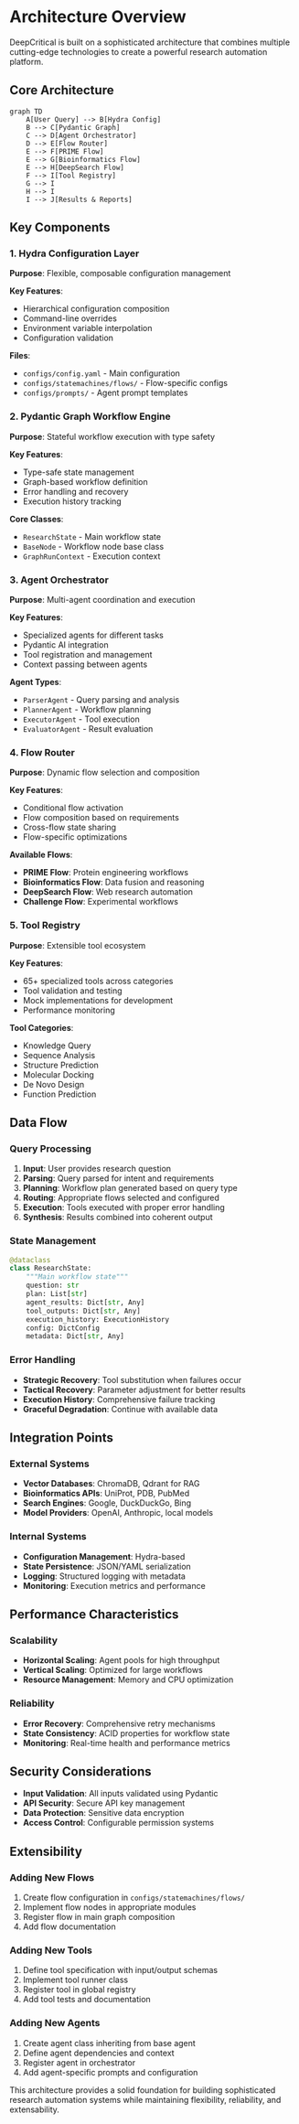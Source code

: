 # Architecture Overview

DeepCritical is built on a sophisticated architecture that combines multiple cutting-edge technologies to create a powerful research automation platform.

## Core Architecture

```mermaid
graph TD
    A[User Query] --> B[Hydra Config]
    B --> C[Pydantic Graph]
    C --> D[Agent Orchestrator]
    D --> E[Flow Router]
    E --> F[PRIME Flow]
    E --> G[Bioinformatics Flow]
    E --> H[DeepSearch Flow]
    F --> I[Tool Registry]
    G --> I
    H --> I
    I --> J[Results & Reports]
```

## Key Components

### 1. Hydra Configuration Layer

**Purpose**: Flexible, composable configuration management

**Key Features**:
- Hierarchical configuration composition
- Command-line overrides
- Environment variable interpolation
- Configuration validation

**Files**:
- `configs/config.yaml` - Main configuration
- `configs/statemachines/flows/` - Flow-specific configs
- `configs/prompts/` - Agent prompt templates

### 2. Pydantic Graph Workflow Engine

**Purpose**: Stateful workflow execution with type safety

**Key Features**:
- Type-safe state management
- Graph-based workflow definition
- Error handling and recovery
- Execution history tracking

**Core Classes**:
- `ResearchState` - Main workflow state
- `BaseNode` - Workflow node base class
- `GraphRunContext` - Execution context

### 3. Agent Orchestrator

**Purpose**: Multi-agent coordination and execution

**Key Features**:
- Specialized agents for different tasks
- Pydantic AI integration
- Tool registration and management
- Context passing between agents

**Agent Types**:
- `ParserAgent` - Query parsing and analysis
- `PlannerAgent` - Workflow planning
- `ExecutorAgent` - Tool execution
- `EvaluatorAgent` - Result evaluation

### 4. Flow Router

**Purpose**: Dynamic flow selection and composition

**Key Features**:
- Conditional flow activation
- Flow composition based on requirements
- Cross-flow state sharing
- Flow-specific optimizations

**Available Flows**:
- **PRIME Flow**: Protein engineering workflows
- **Bioinformatics Flow**: Data fusion and reasoning
- **DeepSearch Flow**: Web research automation
- **Challenge Flow**: Experimental workflows

### 5. Tool Registry

**Purpose**: Extensible tool ecosystem

**Key Features**:
- 65+ specialized tools across categories
- Tool validation and testing
- Mock implementations for development
- Performance monitoring

**Tool Categories**:
- Knowledge Query
- Sequence Analysis
- Structure Prediction
- Molecular Docking
- De Novo Design
- Function Prediction

## Data Flow

### Query Processing

1. **Input**: User provides research question
2. **Parsing**: Query parsed for intent and requirements
3. **Planning**: Workflow plan generated based on query type
4. **Routing**: Appropriate flows selected and configured
5. **Execution**: Tools executed with proper error handling
6. **Synthesis**: Results combined into coherent output

### State Management

```python
@dataclass
class ResearchState:
    """Main workflow state"""
    question: str
    plan: List[str]
    agent_results: Dict[str, Any]
    tool_outputs: Dict[str, Any]
    execution_history: ExecutionHistory
    config: DictConfig
    metadata: Dict[str, Any]
```

### Error Handling

- **Strategic Recovery**: Tool substitution when failures occur
- **Tactical Recovery**: Parameter adjustment for better results
- **Execution History**: Comprehensive failure tracking
- **Graceful Degradation**: Continue with available data

## Integration Points

### External Systems

- **Vector Databases**: ChromaDB, Qdrant for RAG
- **Bioinformatics APIs**: UniProt, PDB, PubMed
- **Search Engines**: Google, DuckDuckGo, Bing
- **Model Providers**: OpenAI, Anthropic, local models

### Internal Systems

- **Configuration Management**: Hydra-based
- **State Persistence**: JSON/YAML serialization
- **Logging**: Structured logging with metadata
- **Monitoring**: Execution metrics and performance

## Performance Characteristics

### Scalability

- **Horizontal Scaling**: Agent pools for high throughput
- **Vertical Scaling**: Optimized for large workflows
- **Resource Management**: Memory and CPU optimization

### Reliability

- **Error Recovery**: Comprehensive retry mechanisms
- **State Consistency**: ACID properties for workflow state
- **Monitoring**: Real-time health and performance metrics

## Security Considerations

- **Input Validation**: All inputs validated using Pydantic
- **API Security**: Secure API key management
- **Data Protection**: Sensitive data encryption
- **Access Control**: Configurable permission systems

## Extensibility

### Adding New Flows

1. Create flow configuration in `configs/statemachines/flows/`
2. Implement flow nodes in appropriate modules
3. Register flow in main graph composition
4. Add flow documentation

### Adding New Tools

1. Define tool specification with input/output schemas
2. Implement tool runner class
3. Register tool in global registry
4. Add tool tests and documentation

### Adding New Agents

1. Create agent class inheriting from base agent
2. Define agent dependencies and context
3. Register agent in orchestrator
4. Add agent-specific prompts and configuration

This architecture provides a solid foundation for building sophisticated research automation systems while maintaining flexibility, reliability, and extensability.
